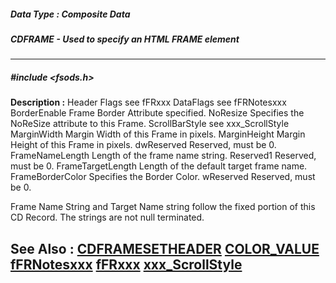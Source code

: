 ##### Data Type : Composite Data
##### CDFRAME - Used to specify an HTML FRAME element
---
##### #include <fsods.h>
**Description :**
Header
Flags   see fFRxxx
DataFlags	  see fFRNotesxxx
BorderEnable  Frame Border Attribute specified.
NoResize   Specifies the NoReSize attribute to this Frame.
ScrollBarStyle  see xxx_ScrollStyle
MarginWidth  Margin Width of this Frame in pixels.
MarginHeight  Margin Height of this Frame in pixels.
dwReserved  Reserved, must be 0.
FrameNameLength  Length of the frame name string.
Reserved1   Reserved, must be 0.
FrameTargetLength  Length of the default target frame name.
FrameBorderColor  Specifies the Border Color.
wReserved   Reserved, must be 0.

Frame Name String and Target Name string follow the fixed portion of this CD 
Record.  The strings are not null terminated.



**See Also :**
[CDFRAMESETHEADER](D:/md_files/CDFRAMESETHEADER.md)
[COLOR_VALUE](D:/md_files/COLOR_VALUE.md)
[fFRNotesxxx](D:/md_files/fFRNotesxxx.md)
[fFRxxx](D:/md_files/fFRxxx.md)
[xxx_ScrollStyle](D:/md_files/xxx_ScrollStyle.md)
---
